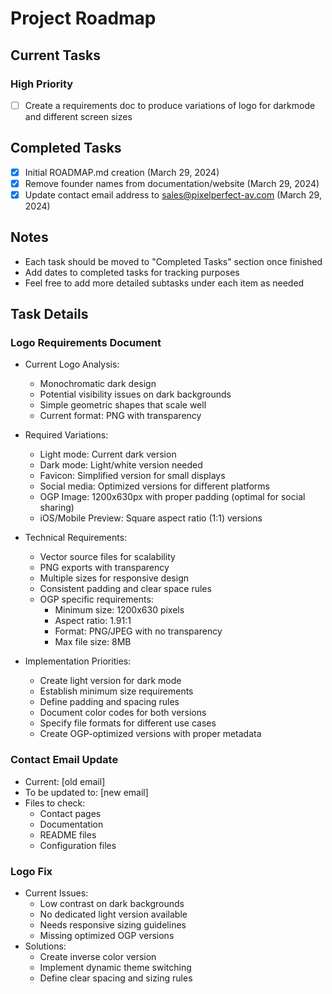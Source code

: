# Project Roadmap

## Current Tasks

### High Priority
- [ ] Create a requirements doc to produce variations of logo for darkmode and different screen sizes

## Completed Tasks
- [x] Initial ROADMAP.md creation (March 29, 2024)
- [x] Remove founder names from documentation/website (March 29, 2024)
- [x] Update contact email address to sales@pixelperfect-av.com (March 29, 2024)

## Notes
- Each task should be moved to "Completed Tasks" section once finished
- Add dates to completed tasks for tracking purposes
- Feel free to add more detailed subtasks under each item as needed

## Task Details

### Logo Requirements Document
- Current Logo Analysis:
  - Monochromatic dark design
  - Potential visibility issues on dark backgrounds
  - Simple geometric shapes that scale well
  - Current format: PNG with transparency

- Required Variations:
  - Light mode: Current dark version
  - Dark mode: Light/white version needed
  - Favicon: Simplified version for small displays
  - Social media: Optimized versions for different platforms
  - OGP Image: 1200x630px with proper padding (optimal for social sharing)
  - iOS/Mobile Preview: Square aspect ratio (1:1) versions

- Technical Requirements:
  - Vector source files for scalability
  - PNG exports with transparency
  - Multiple sizes for responsive design
  - Consistent padding and clear space rules
  - OGP specific requirements:
    - Minimum size: 1200x630 pixels
    - Aspect ratio: 1.91:1
    - Format: PNG/JPEG with no transparency
    - Max file size: 8MB

- Implementation Priorities:
  - Create light version for dark mode
  - Establish minimum size requirements
  - Define padding and spacing rules
  - Document color codes for both versions
  - Specify file formats for different use cases
  - Create OGP-optimized versions with proper metadata

### Contact Email Update
- Current: [old email]
- To be updated to: [new email]
- Files to check:
  - Contact pages
  - Documentation
  - README files
  - Configuration files

### Logo Fix
- Current Issues:
  - Low contrast on dark backgrounds
  - No dedicated light version available
  - Needs responsive sizing guidelines
  - Missing optimized OGP versions
- Solutions:
  - Create inverse color version
  - Implement dynamic theme switching
  - Define clear spacing and sizing rules 
